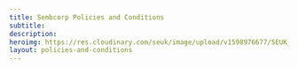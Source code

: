 ```yaml
---
title: Sembcorp Policies and Conditions
subtitle:
description:
heroimg: https://res.cloudinary.com/seuk/image/upload/v1598976677/SEUK_home.png
layout: policies-and-conditions  
---
```



